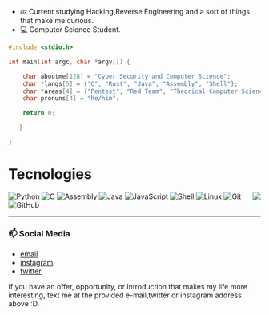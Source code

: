 
- :zzz: Current studying Hacking,Reverse Engineering and a sort of things that make me curious.
- :computer: Computer Science Student.

```C
#include <stdio.h>

int main(int argc, char *argv[]) {

    char aboutme[128] = "Cyber Security and Computer Science";
    char *langs[5] = {"C", "Rust", "Java", "Assembly", "Shell"};
    char *areas[4] = {"Pentest", "Red Team", "Theorical Computer Science", "Some Low Level Shit"};
    char pronuns[4] = "he/him";

    return 0;

   }

}

```
# Tecnologies
  <img align="right" src="https://media3.giphy.com/media/xT9IgkDZjbfe06GN8Y/giphy.gif?cid=ecf05e47vsez9lwz4qqq53vbngnh7dxq0lj04a42803tuvk7&ep=v1_gifs_related&rid=giphy.gif&ct=g">
  <div align="left">
    <div>
      <img alt="Python" src="https://img.shields.io/badge/python-100000?style=for-the-badge&logo=python&logoColor=blue">
      <img alt="C" src="https://img.shields.io/badge/c-100000?style=for-the-badge&logo=c">
      <img alt="Assembly" src="https://img.shields.io/badge/assembly%20script-%23000000.svg?style=for-the-badge&logo=assemblyscript&logoColor=white">
      <img alt="Java" src="https://img.shields.io/badge/java-%23ED8B00.svg?style=for-the-badge&logo=openjdk&logoColor=black">
      <img alt="JavaScript" src="https://img.shields.io/badge/javascript-%23323330.svg?style=for-the-badge&logo=javascript&logoColor=%23F7DF1E">
      <img alt="Shell" src="https://img.shields.io/badge/shell-100000?style=for-the-badge&logo=shellscript">
      <img alt="Linux" src="https://img.shields.io/badge/linux-100000?style=for-the-badge&logo=linux">
      <img alt="Git" src="https://img.shields.io/badge/git-100000?style=for-the-badge&logo=git">
      <img alt="GitHub" src="https://img.shields.io/badge/github-100000?style=for-the-badge&logo=github">
      <img alt="" src="https://img.shields.io/badge/obsidian-100000?style=for-the-badge&logo=obsidian&logoColor=purple">
      <img alt="" src="https://img.shields.io/badge/notion-100000?style=for-the-badge&logo=notion&logoColor=white">
    </div>
    <hr height="1">
  </div>

### 📫 Social Media
- [email](mooraesz123@gmail.com)
- [instagram](https://www.instagram.com/moraesskkj_/)
- [twitter](https://twitter.com/itsnotakame)

If you have an offer, opportunity, or introduction that makes my life more interesting, text me at the provided e-mail,twitter or instagram address above :D.
